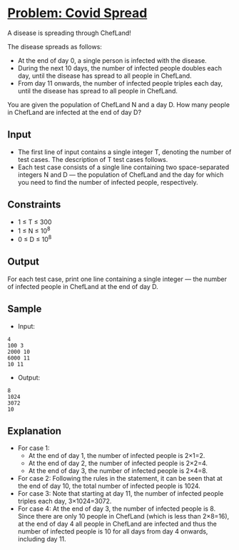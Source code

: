 # [Problem: Covid Spread](https://www.codechef.com/problems/COVSPRD)

A disease is spreading through ChefLand!

The disease spreads as follows:
- At the end of day 0, a single person is infected with the disease.
- During the next 10 days, the number of infected people doubles each day, until the disease has spread to all people in ChefLand.
- From day 11 onwards, the number of infected people triples each day, until the disease has spread to all people in ChefLand.

You are given the population of ChefLand N and a day D. How many people in ChefLand are infected at the end of day D?

## Input

- The first line of input contains a single integer T, denoting the number of test cases. The description of T test cases follows.
- Each test case consists of a single line containing two space-separated integers N and D — the population of ChefLand and the day for which you need to find the number of infected people, respectively.

## Constraints

- 1 ≤ T ≤ 300
- 1 ≤ N ≤ 10<sup>8</sup>
- 0 ≤ D ≤ 10<sup>8</sup>

## Output

For each test case, print one line containing a single integer — the number of infected people in ChefLand at the end of day D.

## Sample

- Input:
```
4
100 3
2000 10
6000 11
10 11
```

- Output:
```
8
1024
3072
10
```

## Explanation

- For case 1:
  - At the end of day 1, the number of infected people is 2×1=2.
  - At the end of day 2, the number of infected people is 2×2=4.
  - At the end of day 3, the number of infected people is 2×4=8.
- For case 2: Following the rules in the statement, it can be seen that at the end of day 10, the total number of infected people is 1024.
- For case 3: Note that starting at day 11, the number of infected people triples each day, 3×1024=3072.
- For case 4: At the end of day 3, the number of infected people is 8. Since there are only 10 people in ChefLand (which is less than 2×8=16), at the end of day 4 all people in ChefLand are infected and thus the number of infected people is 10 for all days from day 4 onwards, including day 11.
